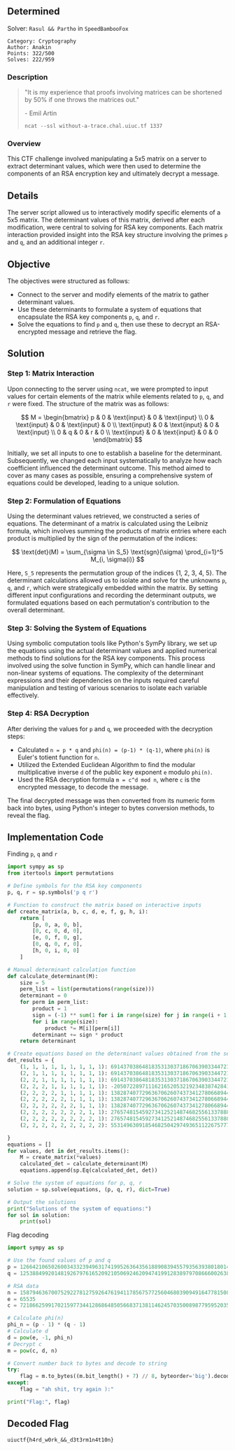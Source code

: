 ## Determined

Solver: `Rasul && Partho` in `SpeedBambooFox`

```
Category: Cryptography
Author: Anakin
Points: 322/500
Solves: 222/959
```

### Description

> "It is my experience that proofs involving matrices can be shortened by 50% if one throws the matrices out."
> 
> \- Emil Artin
> 
> `ncat --ssl without-a-trace.chal.uiuc.tf 1337`


### Overview
This CTF challenge involved manipulating a 5x5 matrix on a server to extract determinant values, which were then used to determine the components of an RSA encryption key and ultimately decrypt a message.

## Details

The server script allowed us to interactively modify specific elements of a 5x5 matrix. The determinant values of this matrix, derived after each modification, were central to solving for RSA key components. Each matrix interaction provided insight into the RSA key structure involving the primes `p` and `q`, and an additional integer `r`.

## Objective

The objectives were structured as follows:
- Connect to the server and modify elements of the matrix to gather determinant values.
- Use these determinants to formulate a system of equations that encapsulate the RSA key components `p`, `q`, and `r`.
- Solve the equations to find `p` and `q`, then use these to decrypt an RSA-encrypted message and retrieve the flag.

## Solution
### Step 1: Matrix Interaction

Upon connecting to the server using `ncat`, we were prompted to input values for certain elements of the matrix while elements related to `p`, `q`, and `r` were fixed. The structure of the matrix was as follows:

$$
M = \begin{bmatrix}
p & 0 & \text{input} & 0 & \text{input} \\
0 & \text{input} & 0 & \text{input} & 0 \\
\text{input} & 0 & \text{input} & 0 & \text{input} \\
0 & q & 0 & r & 0 \\
\text{input} & 0 & \text{input} & 0 & 0
\end{bmatrix}
$$

Initially, we set all inputs to one to establish a baseline for the determinant. Subsequently, we changed each input systematically to analyze how each coefficient influenced the determinant outcome. This method aimed to cover as many cases as possible, ensuring a comprehensive system of equations could be developed, leading to a unique solution.

### Step 2: Formulation of Equations

Using the determinant values retrieved, we constructed a series of equations. The determinant of a matrix is calculated using the Leibniz formula, which involves summing the products of matrix entries where each product is multiplied by the sign of the permutation of the indices:

$$
\text{det}(M) = \sum_{\sigma \in S_5} \text{sgn}(\sigma) \prod_{i=1}^5 M_{i, \sigma(i)}
$$

Here, `S_5` represents the permutation group of the indices \{1, 2, 3, 4, 5\}. The determinant calculations allowed us to isolate and solve for the unknowns `p`, `q`, and `r`, which were strategically embedded within the matrix. By setting different input configurations and recording the determinant outputs, we formulated equations based on each permutation's contribution to the overall determinant.

### Step 3: Solving the System of Equations

Using symbolic computation tools like Python's SymPy library, we set up the equations using the actual determinant values and applied numerical methods to find solutions for the RSA key components. This process involved using the solve function in SymPy, which can handle linear and non-linear systems of equations. The complexity of the determinant expressions and their dependencies on the inputs required careful manipulation and testing of various scenarios to isolate each variable effectively.

### Step 4: RSA Decryption

After deriving the values for `p` and `q`, we proceeded with the decryption steps:
- Calculated `n = p * q` and `phi(n) = (p-1) * (q-1)`, where `phi(n)` is Euler's totient function for `n`.
- Utilized the Extended Euclidean Algorithm to find the modular multiplicative inverse `d` of the public key exponent `e` modulo `phi(n)`.
- Used the RSA decryption formula `m = c^d mod n`, where `c` is the encrypted message, to decode the message.


The final decrypted message was then converted from its numeric form back into bytes, using Python's integer to bytes conversion methods, to reveal the flag.

## Implementation Code

Finding `p`, `q` and `r`
```python
import sympy as sp
from itertools import permutations

# Define symbols for the RSA key components
p, q, r = sp.symbols('p q r')

# Function to construct the matrix based on interactive inputs
def create_matrix(a, b, c, d, e, f, g, h, i):
    return [
        [p, 0, a, 0, b],
        [0, c, 0, d, 0],
        [e, 0, f, 0, g],
        [0, q, 0, r, 0],
        [h, 0, i, 0, 0]
    ]

# Manual determinant calculation function
def calculate_determinant(M):
    size = 5
    perm_list = list(permutations(range(size)))
    determinant = 0
    for perm in perm_list:
        product = 1
        sign = (-1) ** sum(1 for i in range(size) for j in range(i + 1, size) if perm[i] > perm[j])
        for i in range(size):
            product *= M[i][perm[i]]
        determinant += sign * product
    return determinant

# Create equations based on the determinant values obtained from the server
det_results = {
    (1, 1, 1, 1, 1, 1, 1, 1, 1): 69143703864818353130371867063903344721913499237213762852365448402106351546379534901008421404055139746270928626550203483668654060066917995961156948563756758160310602854329852071039981874388564191274850542349182490083881348633205451737697677971069061869428981062350490771144358405734467651517359001029442068348,
    (2, 1, 1, 1, 1, 1, 1, 1, 1): 69143703864818353130371867063903344721913499237213762852365448402106351546379534901008421404055139746270928626550203483668654060066917995961156948563756752700538511697695076762773965531010748006659492973112024174525746367374237063293523650725957257590333321191693876781172827116596771133374732236966118301362,
    (2, 2, 1, 1, 1, 1, 1, 1, 1): 69143703864818353130371867063903344721913499237213762852365448402106351546379534901008421404055139746270928626550203483668654060066917995961156948563756752700538511697695076762773965531010748006659492973112024174525746367374237063293523650725957257590333321191693876781172827116596771133374732236966118301362,
    (2, 2, 2, 1, 1, 1, 1, 1, 1): -20507228971116216520532192348387428412930727130252865244433881346657061233264632589951133278253086042176373261041141001240445189387352296505922127124480309081310365945024266109051535551540436415768892783648668642826024372527391449445755275140224684824434455601215576822636052704854881258842820871604210553369,
    (2, 2, 2, 2, 1, 1, 1, 1, 1): 138287407729636706260743734127806689443826998474427525704730896804212703092759069802016842808110279492541857253100406967337308120133835991922313897127513505401077023395390153525547931062021496013318985946224048349051492734748474126587047301451914515180666642383387753562345654233193542266749464473932236602724,
    (2, 2, 2, 2, 2, 1, 1, 1, 1): 138287407729636706260743734127806689443826998474427525704730896804212703092759069802016842808110279492541857253100406967337308120133835991922313897127513483561988658768851052292483865688510231274857555669275415086818952809712600572810351192471467298064284002900761297602459529076642756194178957417678941534780,
    (2, 2, 2, 2, 2, 2, 1, 1, 1): 138287407729636706260743734127806689443826998474427525704730896804212703092759069802016842808110279492541857253100406967337308120133835991922313897127513505401077023395390153525547931062021496013318985946224048349051492734748474126587047301451914515180666642383387753562345654233193542266749464473932236602724,
    (2, 2, 2, 2, 2, 2, 2, 1, 1): 276574815459273412521487468255613378887653996948855051409461793608425406185518139604033685616220558985083714506200813934674616240267671983844627794255027010802154046790780307051095862124042992026637971892448096698102985469496948253174094602903829030361333284766775507124691308466387084533498928947864473205448,
    (2, 2, 2, 2, 2, 2, 2, 2, 1): 276574815459273412521487468255613378887653996948855051409461793608425406185518139604033685616220558985083714506200813934674616240267671983844627794255027010802154046790780307051095862124042992026637971892448096698102985469496948253174094602903829030361333284766775507124691308466387084533498928947864473205448,
    (2, 2, 2, 2, 2, 2, 2, 2, 2): 553149630918546825042974936511226757775307993897710102818923587216850812371036279208067371232441117970167429012401627869349232480535343967689255588510054021604308093581560614102191724248085984053275943784896193396205970938993896506348189205807658060722666569533551014249382616932774169066997857895728946410896,

}
equations = []
for values, det in det_results.items():
    M = create_matrix(*values)
    calculated_det = calculate_determinant(M)
    equations.append(sp.Eq(calculated_det, det))

# Solve the system of equations for p, q, r
solution = sp.solve(equations, (p, q, r), dict=True)

# Output the solutions
print("Solutions of the system of equations:")
for sol in solution:
    print(sol)
```

Flag decoding
```python
import sympy as sp

# Use the found values ​​of p and q
p = 12664210650260034332394963174199526364356188908394557935639380180146845030597260557316300143360207302285226422265688727606524707066404145712652679087174119
q = 12538849920148192679761652092105069246209474199128389797086660026385076472391166777813291228233723977872612370392782047693930516418386543325438897742835129

# RSA data
n = 158794636700752922781275926476194117856757725604680390949164778150869764326023702391967976086363365534718230514141547968577753309521188288428236024251993839560087229636799779157903650823700424848036276986652311165197569877428810358366358203174595667453056843209344115949077094799081260298678936223331932826351
e = 65535
c = 72186625991702159773441286864850566837138114624570350089877959520356759693054091827950124758916323653021925443200239303328819702117245200182521971965172749321771266746783797202515535351816124885833031875091162736190721470393029924557370228547165074694258453101355875242872797209141366404264775972151904835111

# Calculate phi(n)
phi_n = (p - 1) * (q - 1)
# Calculate d
d = pow(e, -1, phi_n)
# Decrypt c
m = pow(c, d, n)

# Convert number back to bytes and decode to string
try:
    flag = m.to_bytes((m.bit_length() + 7) // 8, byteorder='big').decode()
except:
    flag = "ah shit, try again ):"

print("Flag:", flag)
```


## Decoded Flag
`uiuctf{h4rd_w0rk_&&_d3t3rm1n4t10n}`
